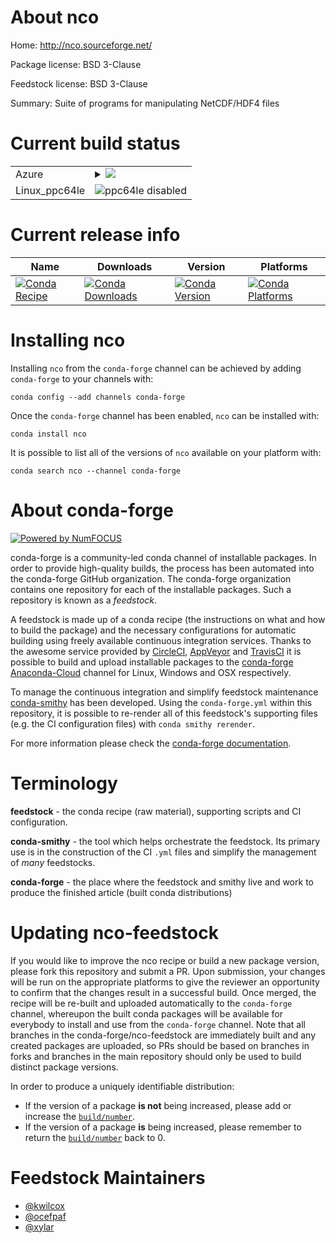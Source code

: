 About nco
=========

Home: http://nco.sourceforge.net/

Package license: BSD 3-Clause

Feedstock license: BSD 3-Clause

Summary: Suite of programs for manipulating NetCDF/HDF4 files



Current build status
====================


<table>
    
  <tr>
    <td>Azure</td>
    <td>
      <details>
        <summary>
          <a href="https://dev.azure.com/conda-forge/feedstock-builds/_build/latest?definitionId=4833&branchName=master">
            <img src="https://dev.azure.com/conda-forge/feedstock-builds/_apis/build/status/nco-feedstock?branchName=master">
          </a>
        </summary>
        <table>
          <thead><tr><th>Variant</th><th>Status</th></tr></thead>
          <tbody><tr>
              <td>linux_mpimpich</td>
              <td>
                <a href="https://dev.azure.com/conda-forge/feedstock-builds/_build/latest?definitionId=4833&branchName=master">
                  <img src="https://dev.azure.com/conda-forge/feedstock-builds/_apis/build/status/nco-feedstock?branchName=master&jobName=linux&configuration=linux_mpimpich" alt="variant">
                </a>
              </td>
            </tr><tr>
              <td>linux_mpinompi</td>
              <td>
                <a href="https://dev.azure.com/conda-forge/feedstock-builds/_build/latest?definitionId=4833&branchName=master">
                  <img src="https://dev.azure.com/conda-forge/feedstock-builds/_apis/build/status/nco-feedstock?branchName=master&jobName=linux&configuration=linux_mpinompi" alt="variant">
                </a>
              </td>
            </tr><tr>
              <td>linux_mpiopenmpi</td>
              <td>
                <a href="https://dev.azure.com/conda-forge/feedstock-builds/_build/latest?definitionId=4833&branchName=master">
                  <img src="https://dev.azure.com/conda-forge/feedstock-builds/_apis/build/status/nco-feedstock?branchName=master&jobName=linux&configuration=linux_mpiopenmpi" alt="variant">
                </a>
              </td>
            </tr><tr>
              <td>osx_mpimpich</td>
              <td>
                <a href="https://dev.azure.com/conda-forge/feedstock-builds/_build/latest?definitionId=4833&branchName=master">
                  <img src="https://dev.azure.com/conda-forge/feedstock-builds/_apis/build/status/nco-feedstock?branchName=master&jobName=osx&configuration=osx_mpimpich" alt="variant">
                </a>
              </td>
            </tr><tr>
              <td>osx_mpinompi</td>
              <td>
                <a href="https://dev.azure.com/conda-forge/feedstock-builds/_build/latest?definitionId=4833&branchName=master">
                  <img src="https://dev.azure.com/conda-forge/feedstock-builds/_apis/build/status/nco-feedstock?branchName=master&jobName=osx&configuration=osx_mpinompi" alt="variant">
                </a>
              </td>
            </tr><tr>
              <td>osx_mpiopenmpi</td>
              <td>
                <a href="https://dev.azure.com/conda-forge/feedstock-builds/_build/latest?definitionId=4833&branchName=master">
                  <img src="https://dev.azure.com/conda-forge/feedstock-builds/_apis/build/status/nco-feedstock?branchName=master&jobName=osx&configuration=osx_mpiopenmpi" alt="variant">
                </a>
              </td>
            </tr><tr>
              <td>win</td>
              <td>
                <a href="https://dev.azure.com/conda-forge/feedstock-builds/_build/latest?definitionId=4833&branchName=master">
                  <img src="https://dev.azure.com/conda-forge/feedstock-builds/_apis/build/status/nco-feedstock?branchName=master&jobName=win&configuration=win_" alt="variant">
                </a>
              </td>
            </tr>
          </tbody>
        </table>
      </details>
    </td>
  </tr>
  <tr>
    <td>Linux_ppc64le</td>
    <td>
      <img src="https://img.shields.io/badge/ppc64le-disabled-lightgrey.svg" alt="ppc64le disabled">
    </td>
  </tr>
</table>

Current release info
====================

| Name | Downloads | Version | Platforms |
| --- | --- | --- | --- |
| [![Conda Recipe](https://img.shields.io/badge/recipe-nco-green.svg)](https://anaconda.org/conda-forge/nco) | [![Conda Downloads](https://img.shields.io/conda/dn/conda-forge/nco.svg)](https://anaconda.org/conda-forge/nco) | [![Conda Version](https://img.shields.io/conda/vn/conda-forge/nco.svg)](https://anaconda.org/conda-forge/nco) | [![Conda Platforms](https://img.shields.io/conda/pn/conda-forge/nco.svg)](https://anaconda.org/conda-forge/nco) |

Installing nco
==============

Installing `nco` from the `conda-forge` channel can be achieved by adding `conda-forge` to your channels with:

```
conda config --add channels conda-forge
```

Once the `conda-forge` channel has been enabled, `nco` can be installed with:

```
conda install nco
```

It is possible to list all of the versions of `nco` available on your platform with:

```
conda search nco --channel conda-forge
```


About conda-forge
=================

[![Powered by NumFOCUS](https://img.shields.io/badge/powered%20by-NumFOCUS-orange.svg?style=flat&colorA=E1523D&colorB=007D8A)](http://numfocus.org)

conda-forge is a community-led conda channel of installable packages.
In order to provide high-quality builds, the process has been automated into the
conda-forge GitHub organization. The conda-forge organization contains one repository
for each of the installable packages. Such a repository is known as a *feedstock*.

A feedstock is made up of a conda recipe (the instructions on what and how to build
the package) and the necessary configurations for automatic building using freely
available continuous integration services. Thanks to the awesome service provided by
[CircleCI](https://circleci.com/), [AppVeyor](https://www.appveyor.com/)
and [TravisCI](https://travis-ci.com/) it is possible to build and upload installable
packages to the [conda-forge](https://anaconda.org/conda-forge)
[Anaconda-Cloud](https://anaconda.org/) channel for Linux, Windows and OSX respectively.

To manage the continuous integration and simplify feedstock maintenance
[conda-smithy](https://github.com/conda-forge/conda-smithy) has been developed.
Using the ``conda-forge.yml`` within this repository, it is possible to re-render all of
this feedstock's supporting files (e.g. the CI configuration files) with ``conda smithy rerender``.

For more information please check the [conda-forge documentation](https://conda-forge.org/docs/).

Terminology
===========

**feedstock** - the conda recipe (raw material), supporting scripts and CI configuration.

**conda-smithy** - the tool which helps orchestrate the feedstock.
                   Its primary use is in the construction of the CI ``.yml`` files
                   and simplify the management of *many* feedstocks.

**conda-forge** - the place where the feedstock and smithy live and work to
                  produce the finished article (built conda distributions)


Updating nco-feedstock
======================

If you would like to improve the nco recipe or build a new
package version, please fork this repository and submit a PR. Upon submission,
your changes will be run on the appropriate platforms to give the reviewer an
opportunity to confirm that the changes result in a successful build. Once
merged, the recipe will be re-built and uploaded automatically to the
`conda-forge` channel, whereupon the built conda packages will be available for
everybody to install and use from the `conda-forge` channel.
Note that all branches in the conda-forge/nco-feedstock are
immediately built and any created packages are uploaded, so PRs should be based
on branches in forks and branches in the main repository should only be used to
build distinct package versions.

In order to produce a uniquely identifiable distribution:
 * If the version of a package **is not** being increased, please add or increase
   the [``build/number``](https://conda.io/docs/user-guide/tasks/build-packages/define-metadata.html#build-number-and-string).
 * If the version of a package **is** being increased, please remember to return
   the [``build/number``](https://conda.io/docs/user-guide/tasks/build-packages/define-metadata.html#build-number-and-string)
   back to 0.

Feedstock Maintainers
=====================

* [@kwilcox](https://github.com/kwilcox/)
* [@ocefpaf](https://github.com/ocefpaf/)
* [@xylar](https://github.com/xylar/)

